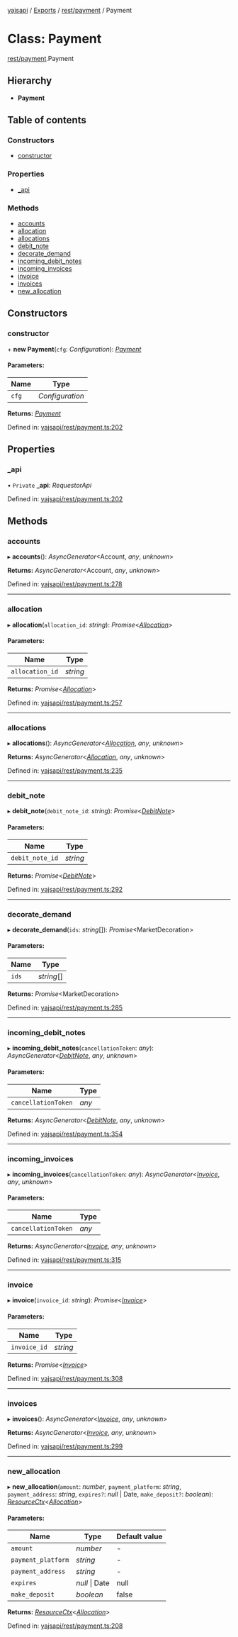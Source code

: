 [yajsapi](../README.md) / [Exports](../modules.md) / [rest/payment](../modules/rest_payment.md) / Payment

# Class: Payment

[rest/payment](../modules/rest_payment.md).Payment

## Hierarchy

* **Payment**

## Table of contents

### Constructors

- [constructor](rest_payment.payment.md#constructor)

### Properties

- [\_api](rest_payment.payment.md#_api)

### Methods

- [accounts](rest_payment.payment.md#accounts)
- [allocation](rest_payment.payment.md#allocation)
- [allocations](rest_payment.payment.md#allocations)
- [debit\_note](rest_payment.payment.md#debit_note)
- [decorate\_demand](rest_payment.payment.md#decorate_demand)
- [incoming\_debit\_notes](rest_payment.payment.md#incoming_debit_notes)
- [incoming\_invoices](rest_payment.payment.md#incoming_invoices)
- [invoice](rest_payment.payment.md#invoice)
- [invoices](rest_payment.payment.md#invoices)
- [new\_allocation](rest_payment.payment.md#new_allocation)

## Constructors

### constructor

\+ **new Payment**(`cfg`: *Configuration*): [*Payment*](rest_payment.payment.md)

#### Parameters:

Name | Type |
------ | ------ |
`cfg` | *Configuration* |

**Returns:** [*Payment*](rest_payment.payment.md)

Defined in: [yajsapi/rest/payment.ts:202](https://github.com/golemfactory/yajsapi/blob/289a25a/yajsapi/rest/payment.ts#L202)

## Properties

### \_api

• `Private` **\_api**: *RequestorApi*

Defined in: [yajsapi/rest/payment.ts:202](https://github.com/golemfactory/yajsapi/blob/289a25a/yajsapi/rest/payment.ts#L202)

## Methods

### accounts

▸ **accounts**(): *AsyncGenerator*<Account, *any*, *unknown*\>

**Returns:** *AsyncGenerator*<Account, *any*, *unknown*\>

Defined in: [yajsapi/rest/payment.ts:278](https://github.com/golemfactory/yajsapi/blob/289a25a/yajsapi/rest/payment.ts#L278)

___

### allocation

▸ **allocation**(`allocation_id`: *string*): *Promise*<[*Allocation*](rest_payment.allocation.md)\>

#### Parameters:

Name | Type |
------ | ------ |
`allocation_id` | *string* |

**Returns:** *Promise*<[*Allocation*](rest_payment.allocation.md)\>

Defined in: [yajsapi/rest/payment.ts:257](https://github.com/golemfactory/yajsapi/blob/289a25a/yajsapi/rest/payment.ts#L257)

___

### allocations

▸ **allocations**(): *AsyncGenerator*<[*Allocation*](rest_payment.allocation.md), *any*, *unknown*\>

**Returns:** *AsyncGenerator*<[*Allocation*](rest_payment.allocation.md), *any*, *unknown*\>

Defined in: [yajsapi/rest/payment.ts:235](https://github.com/golemfactory/yajsapi/blob/289a25a/yajsapi/rest/payment.ts#L235)

___

### debit\_note

▸ **debit_note**(`debit_note_id`: *string*): *Promise*<[*DebitNote*](rest_payment.debitnote.md)\>

#### Parameters:

Name | Type |
------ | ------ |
`debit_note_id` | *string* |

**Returns:** *Promise*<[*DebitNote*](rest_payment.debitnote.md)\>

Defined in: [yajsapi/rest/payment.ts:292](https://github.com/golemfactory/yajsapi/blob/289a25a/yajsapi/rest/payment.ts#L292)

___

### decorate\_demand

▸ **decorate_demand**(`ids`: *string*[]): *Promise*<MarketDecoration\>

#### Parameters:

Name | Type |
------ | ------ |
`ids` | *string*[] |

**Returns:** *Promise*<MarketDecoration\>

Defined in: [yajsapi/rest/payment.ts:285](https://github.com/golemfactory/yajsapi/blob/289a25a/yajsapi/rest/payment.ts#L285)

___

### incoming\_debit\_notes

▸ **incoming_debit_notes**(`cancellationToken`: *any*): *AsyncGenerator*<[*DebitNote*](rest_payment.debitnote.md), *any*, *unknown*\>

#### Parameters:

Name | Type |
------ | ------ |
`cancellationToken` | *any* |

**Returns:** *AsyncGenerator*<[*DebitNote*](rest_payment.debitnote.md), *any*, *unknown*\>

Defined in: [yajsapi/rest/payment.ts:354](https://github.com/golemfactory/yajsapi/blob/289a25a/yajsapi/rest/payment.ts#L354)

___

### incoming\_invoices

▸ **incoming_invoices**(`cancellationToken`: *any*): *AsyncGenerator*<[*Invoice*](rest_payment.invoice.md), *any*, *unknown*\>

#### Parameters:

Name | Type |
------ | ------ |
`cancellationToken` | *any* |

**Returns:** *AsyncGenerator*<[*Invoice*](rest_payment.invoice.md), *any*, *unknown*\>

Defined in: [yajsapi/rest/payment.ts:315](https://github.com/golemfactory/yajsapi/blob/289a25a/yajsapi/rest/payment.ts#L315)

___

### invoice

▸ **invoice**(`invoice_id`: *string*): *Promise*<[*Invoice*](rest_payment.invoice.md)\>

#### Parameters:

Name | Type |
------ | ------ |
`invoice_id` | *string* |

**Returns:** *Promise*<[*Invoice*](rest_payment.invoice.md)\>

Defined in: [yajsapi/rest/payment.ts:308](https://github.com/golemfactory/yajsapi/blob/289a25a/yajsapi/rest/payment.ts#L308)

___

### invoices

▸ **invoices**(): *AsyncGenerator*<[*Invoice*](rest_payment.invoice.md), *any*, *unknown*\>

**Returns:** *AsyncGenerator*<[*Invoice*](rest_payment.invoice.md), *any*, *unknown*\>

Defined in: [yajsapi/rest/payment.ts:299](https://github.com/golemfactory/yajsapi/blob/289a25a/yajsapi/rest/payment.ts#L299)

___

### new\_allocation

▸ **new_allocation**(`amount`: *number*, `payment_platform`: *string*, `payment_address`: *string*, `expires?`: *null* \| Date, `make_deposit?`: *boolean*): [*ResourceCtx*](rest_resource.resourcectx.md)<[*Allocation*](rest_payment.allocation.md)\>

#### Parameters:

Name | Type | Default value |
------ | ------ | ------ |
`amount` | *number* | - |
`payment_platform` | *string* | - |
`payment_address` | *string* | - |
`expires` | *null* \| Date | null |
`make_deposit` | *boolean* | false |

**Returns:** [*ResourceCtx*](rest_resource.resourcectx.md)<[*Allocation*](rest_payment.allocation.md)\>

Defined in: [yajsapi/rest/payment.ts:208](https://github.com/golemfactory/yajsapi/blob/289a25a/yajsapi/rest/payment.ts#L208)
